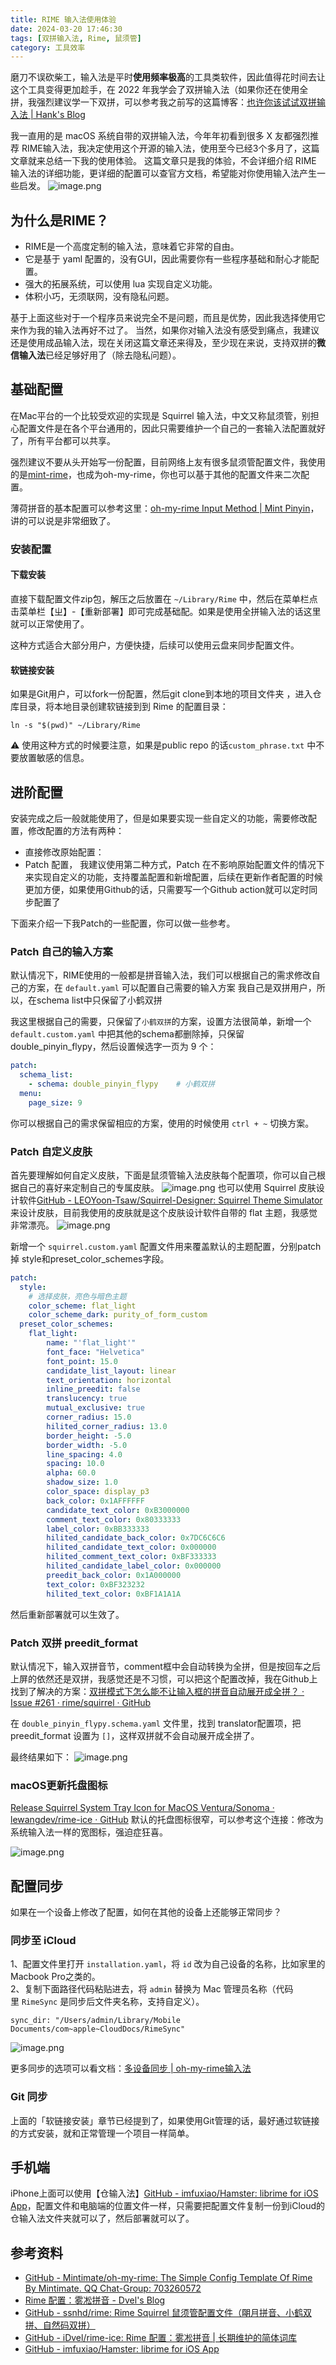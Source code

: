 ```yaml
---
title: RIME 输入法使用体验
date: 2024-03-20 17:46:30
tags: [双拼输入法, Rime, 鼠须管]
category: 工具效率
---
```


磨刀不误砍柴工，输入法是平时**使用频率极高**的工具类软件，因此值得花时间去让这个工具变得更加趁手，在 2022 年我学会了双拼输入法（如果你还在使用全拼，我强烈建议学一下双拼，可以参考我之前写的这篇博客：[也许你该试试双拼输入法 | Hank's Blog](https://zhaohongxuan.github.io/2023/06/30/how-i-learn-shuang-pin/)

<!-- more -->

我一直用的是 macOS 系统自带的双拼输入法，今年年初看到很多 X 友都强烈推荐 RIME输入法，我决定使用这个开源的输入法，使用至今已经3个多月了，这篇文章就来总结一下我的使用体验。
这篇文章只是我的体验，不会详细介绍 RIME 输入法的详细功能，更详细的配置可以查官方文档，希望能对你使用输入法产生一些启发。
![image.png](https://raw.githubusercontent.com/zhaohongxuan/picgo/master/WX20240320-185930@2x.png)

## 为什么是RIME？

- RIME是一个高度定制的输入法，意味着它非常的自由。
- 它是基于 yaml 配置的，没有GUI，因此需要你有一些程序基础和耐心才能配置。
- 强大的拓展系统，可以使用 lua 实现自定义功能。
- 体积小巧，无须联网，没有隐私问题。

基于上面这些对于一个程序员来说完全不是问题，而且是优势，因此我选择使用它来作为我的输入法再好不过了。
当然，如果你对输入法没有感受到痛点，我建议还是使用成品输入法，现在关闭这篇文章还来得及，至少现在来说，支持双拼的**微信输入法**已经足够好用了（除去隐私问题）。

## 基础配置

在Mac平台的一个比较受欢迎的实现是 Squirrel 输入法，中文又称鼠须管，别担心配置文件是在各个平台通用的，因此只需要维护一个自己的一套输入法配置就好了，所有平台都可以共享。

强烈建议不要从头开始写一份配置，目前网络上友有很多鼠须管配置文件，我使用的是[mint-rime](https://github.com/Mintimate/oh-my-rime)，也成为oh-my-rime，你也可以基于其他的配置文件来二次配置。

薄荷拼音的基本配置可以参考这里：[oh-my-rime Input Method | Mint Pinyin](https://www.mintimate.cc/)，讲的可以说是非常细致了。

### 安装配置

#### 下载安装 

直接下载配置文件zip包，解压之后放置在 `~/Library/Rime` 中，然后在菜单栏点击菜单栏【ㄓ】-【重新部署】即可完成基础配。如果是使用全拼输入法的话这里就可以正常使用了。

这种方式适合大部分用户，方便快捷，后续可以使用云盘来同步配置文件。

####  软链接安装

如果是Git用户，可以fork一份配置，然后git clone到本地的项目文件夹 ，进入仓库目录，将本地目录创建软链接到到 Rime 的配置目录：

```
ln -s "$(pwd)" ~/Library/Rime
```

⚠️ 使用这种方式的时候要注意，如果是public repo 的话`custom_phrase.txt` 中不要放置敏感的信息。

## 进阶配置

安装完成之后一般就能使用了，但是如果要实现一些自定义的功能，需要修改配置，修改配置的方法有两种：
- 直接修改原始配置：
- Patch 配置，
我建议使用第二种方式，Patch 在不影响原始配置文件的情况下来实现自定义的功能，支持覆盖配置和新增配置，后续在更新作者配置的时候更加方便，如果使用Github的话，只需要写一个Github action就可以定时同步配置了

下面来介绍一下我Patch的一些配置，你可以做一些参考。

### Patch 自己的输入方案 

默认情况下，RIME使用的一般都是拼音输入法，我们可以根据自己的需求修改自己的方案，在 `default.yaml` 可以配置自己需要的输入方案
我自己是双拼用户，所以，在schema list中只保留了小鹤双拼

我这里根据自己的需要，只保留了`小鹤双拼`的方案，设置方法很简单，新增一个 `default.custom.yaml` 中把其他的schema都删除掉，只保留double_pinyin_flypy，然后设置候选字一页为 9 个：

```yaml
patch:
  schema_list:
    - schema: double_pinyin_flypy    # 小鹤双拼
  menu:
    page_size: 9
```

你可以根据自己的需求保留相应的方案，使用的时候使用 `ctrl + ~` 切换方案。
### Patch 自定义皮肤

首先要理解如何自定义皮肤，下面是鼠须管输入法皮肤每个配置项，你可以自己根据自己的喜好来定制自己的专属皮肤。
![image.png](https://raw.githubusercontent.com/zhaohongxuan/picgo/master/20240122182514.png)
也可以使用 Squirrel 皮肤设计软件[GitHub - LEOYoon-Tsaw/Squirrel-Designer: Squirrel Theme Simulator](https://github.com/LEOYoon-Tsaw/Squirrel-Designer)来设计皮肤，目前我使用的皮肤就是这个皮肤设计软件自带的 flat 主题，我感觉非常漂亮。
![image.png](https://cdn.jsdelivr.net/gh/zhaohongxuan/picgo@master/20240317165220.png)
　

新增一个 `squirrel.custom.yaml` 配置文件用来覆盖默认的主题配置，分别patch 掉 style和preset_color_schemes字段。

```yaml
patch:
  style:
    # 选择皮肤，亮色与暗色主题
    color_scheme: flat_light
    color_scheme_dark: purity_of_form_custom
  preset_color_schemes:
    flat_light:
        name: "'flat_light'"
        font_face: "Helvetica"
        font_point: 15.0
        candidate_list_layout: linear
        text_orientation: horizontal
        inline_preedit: false
        translucency: true
        mutual_exclusive: true
        corner_radius: 15.0
        hilited_corner_radius: 13.0
        border_height: -5.0
        border_width: -5.0
        line_spacing: 4.0
        spacing: 10.0
        alpha: 60.0
        shadow_size: 1.0
        color_space: display_p3
        back_color: 0x1AFFFFFF
        candidate_text_color: 0xB3000000
        comment_text_color: 0x80333333
        label_color: 0xBB333333
        hilited_candidate_back_color: 0x7DC6C6C6
        hilited_candidate_text_color: 0x000000
        hilited_comment_text_color: 0xBF333333
        hilited_candidate_label_color: 0x000000
        preedit_back_color: 0x1A000000
        text_color: 0xBF323232
        hilited_text_color: 0xBF1A1A1A
```


然后重新部署就可以生效了。

### Patch 双拼 preedit_format

默认情况下，输入双拼音节，comment框中会自动转换为全拼，但是按回车之后上屏的依然还是双拼，我感觉还是不习惯，可以把这个配置改掉，我在Github上找到了解决的方案：[双拼模式下怎么能不让输入框的拼音自动展开成全拼？ · Issue #261 · rime/squirrel · GitHub](https://github.com/rime/squirrel/issues/261)

在 `double_pinyin_flypy.schema.yaml` 文件里，找到 translator配置项，把 preedit_format 设置为 `[]`，这样双拼就不会自动展开成全拼了。 

最终结果如下：
![image.png](https://cdn.jsdelivr.net/gh/zhaohongxuan/picgo@master/20240317180116.png)

### macOS更新托盘图标

[Release Squirrel System Tray Icon for MacOS Ventura/Sonoma  · lewangdev/rime-ice · GitHub](https://github.com/lewangdev/rime-ice/releases/tag/0.0.1-squirrel-system-tray-icon)
默认的托盘图标很窄，可以参考这个连接：修改为系统输入法一样的宽图标，强迫症狂喜。

![image.png](https://cdn.jsdelivr.net/gh/zhaohongxuan/picgo@master/20240317180314.png)
## 配置同步

如果在一个设备上修改了配置，如何在其他的设备上还能够正常同步？
### 同步至 iCloud

1、配置文件里打开 `installation.yaml`，将 `id` 改为自己设备的名称，比如家里的Macbook Pro之类的。  
2、复制下面路径代码粘贴进去，将 `admin` 替换为 Mac 管理员名称（代码里 `RimeSync` 是同步后文件夹名称，支持自定义）。

```
sync_dir: "/Users/admin/Library/Mobile Documents/com~apple~CloudDocs/RimeSync"
```
![image.png](https://cdn.jsdelivr.net/gh/zhaohongxuan/picgo@master/20240317171250.png)

更多同步的选项可以看文档：[多设备同步 | oh-my-rime输入法](https://www.mintimate.cc/zh/guide/deviceSync.html)

### Git 同步

上面的「软链接安装」章节已经提到了，如果使用Git管理的话，最好通过软链接的方式安装，就和正常管理一个项目一样简单。

## 手机端

iPhone上面可以使用【仓输入法】[GitHub - imfuxiao/Hamster: librime for iOS App](https://github.com/imfuxiao/Hamster)，配置文件和电脑端的位置文件一样，只需要把配置文件复制一份到iCloud的仓输入法文件夹就可以了，然后部署就可以了。

## 参考资料
- [GitHub - Mintimate/oh-my-rime: The Simple Config Template Of Rime By Mintimate. QQ Chat-Group: 703260572](https://github.com/Mintimate/oh-my-rime)
- [Rime 配置：雾凇拼音 - Dvel's Blog](https://dvel.me/posts/rime-ice/)
- [GitHub - ssnhd/rime: Rime Squirrel 鼠须管配置文件（朙月拼音、小鹤双拼、自然码双拼）](https://github.com/ssnhd/rime?tab=readme-ov-file)
- [GitHub - iDvel/rime-ice: Rime 配置：雾凇拼音 | 长期维护的简体词库](https://github.com/iDvel/rime-ice)
- [GitHub - imfuxiao/Hamster: librime for iOS App](https://github.com/imfuxiao/Hamster)
